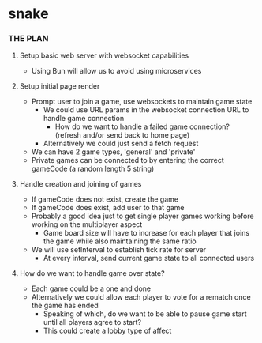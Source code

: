 # snake

### THE PLAN

1. Setup basic web server with websocket capabilities
    - Using Bun will allow us to avoid using microservices

2. Setup initial page render
    - Prompt user to join a game, use websockets to maintain game state
        - We could use URL params in the websocket connection URL to handle game connection
            - How do we want to handle a failed game connection? (refresh and/or send back to home page)
        - Alternatively we could just send a fetch request
    - We can have 2 game types, 'general' and 'private'
    - Private games can be connected to by entering the correct gameCode (a random length 5 string)

3. Handle creation and joining of games
    - If gameCode does not exist, create the game
    - If gameCode does exist, add user to that game
    - Probably a good idea just to get single player games working before working on the multiplayer aspect
        - Game board size will have to increase for each player that joins the game while also maintaining the same ratio
    - We will use setInterval to establish tick rate for server
        - At every interval, send current game state to all connected users

4. How do we want to handle game over state?
    - Each game could be a one and done
    - Alternatively we could allow each player to vote for a rematch once the game has ended
        - Speaking of which, do we want to be able to pause game start until all players agree to start?
        - This could create a lobby type of affect

